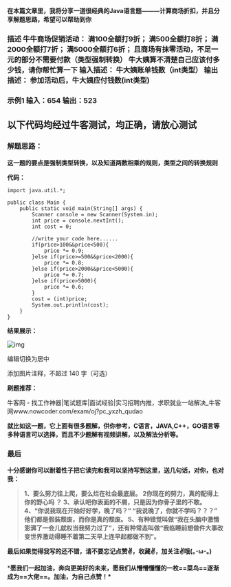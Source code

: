 **在本篇文章里，我将分享一道很经典的Java语言题———**计算商场折扣**，并且分享解题思路，希望可以帮助到你** 

### 描述 牛牛商场促销活动： 满100全额打9折； 满500全额打8折； 满2000全额打7折； 满5000全额打6折； 且商场有抹零活动，不足一元的部分不需要付款（类型强制转换） 牛大姨算不清楚自己应该付多少钱，请你帮忙算一下 输入描述： 牛大姨账单钱数（int类型） 输出描述： 参加活动后，牛大姨应付钱数(int类型)

### 示例1 输入：654 输出：523

## **以下代码均经过牛客测试，均正确，请放心测试**

### **解题思路：**

**这一题的要点是强制类型转换，以及知道两数相乘的规则，类型之间的转换规则**

**代码：**

```
import java.util.*;

public class Main {
    public static void main(String[] args) {
        Scanner console = new Scanner(System.in);
        int price = console.nextInt();
        int cost = 0;

        //write your code here......
        if(price>100&&price<500){
            price *= 0.9;
        }else if(price>=500&&price<2000){
            price *= 0.8;
        }else if(price>2000&&price<5000){
            price *= 0.7;
        }else if(price>5000){
            price *= 0.6;
        }
        cost = (int)price;
        System.out.println(cost);
    }
}
```

**结果展示：**

![img](https://picx.zhimg.com/80/v2-a2fce7e6a8b42fe213a8831f34e3b22a_720w.png)



编辑切换为居中

添加图片注释，不超过 140 字（可选）

**刷题推荐：**

牛客网 - 找工作神器|笔试题库|面试经验|实习招聘内推，求职就业一站解决_牛客网www.nowcoder.com/exam/oj?pc_yxzh_qudao

**就比如这一题，它上面有很多题解，供你参考，C语言，JAVA,C++，GO语言等多种语言可以选择，而且不少题解有视频讲解，以及解法分析等。**

### **最后**

**十分感谢你可以耐着性子把它读完和我可以坚持写到这里，送几句话，对你，也对我：**

>  **1、要么努力往上爬，要么烂在社会最底层。 2你现在的努力，真的配得上你的野心吗 ？ 3、承认吧你表面的不屑，只是因为你骨子里的不敢。 4、“你说我现在开始好好学，晚了吗？” “我说晚了，你就不学吗？？？” 他们都是假装颓废，而你是真的颓废。 5、有种错觉叫做“我在头脑中激情澎湃了一会儿就权当我努力过了”，还有种常态叫做“我临睡前想做件大事改变世界激动得睡不着第二天早上连早起都做不到”。**

**最后如果觉得我写的还不错，请不要忘记点赞✌，收藏✌，加关注✌哦(｡･ω･｡)**

***愿我们一起加油，奔向更美好的未来，愿我们从懵懵懂懂的一枚==菜鸟==逐渐成为==大佬==。加油，为自己点赞！\***
